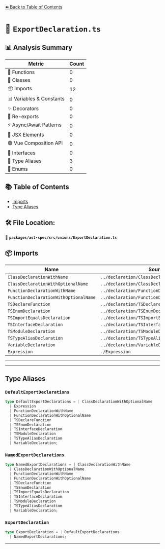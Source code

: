 [⬅️ Back to Table of Contents](../../../../index.md)

# 📄 `ExportDeclaration.ts`

## 📊 Analysis Summary

| Metric | Count |
|--------|-------|
| 🔧 Functions | 0 |
| 🧱 Classes | 0 |
| 📦 Imports | 12 |
| 📊 Variables & Constants | 0 |
| ✨ Decorators | 0 |
| 🔄 Re-exports | 0 |
| ⚡ Async/Await Patterns | 0 |
| 💠 JSX Elements | 0 |
| 🟢 Vue Composition API | 0 |
| 📐 Interfaces | 0 |
| 📑 Type Aliases | 3 |
| 🎯 Enums | 0 |

## 📚 Table of Contents

- [Imports](#imports)
- [Type Aliases](#type-aliases)

## 🛠️ File Location:
📂 **`packages/ast-spec/src/unions/ExportDeclaration.ts`**

## 📦 Imports

| Name | Source |
|------|--------|
| `ClassDeclarationWithName` | `../declaration/ClassDeclaration/spec` |
| `ClassDeclarationWithOptionalName` | `../declaration/ClassDeclaration/spec` |
| `FunctionDeclarationWithName` | `../declaration/FunctionDeclaration/spec` |
| `FunctionDeclarationWithOptionalName` | `../declaration/FunctionDeclaration/spec` |
| `TSDeclareFunction` | `../declaration/TSDeclareFunction/spec` |
| `TSEnumDeclaration` | `../declaration/TSEnumDeclaration/spec` |
| `TSImportEqualsDeclaration` | `../declaration/TSImportEqualsDeclaration/spec` |
| `TSInterfaceDeclaration` | `../declaration/TSInterfaceDeclaration/spec` |
| `TSModuleDeclaration` | `../declaration/TSModuleDeclaration/spec` |
| `TSTypeAliasDeclaration` | `../declaration/TSTypeAliasDeclaration/spec` |
| `VariableDeclaration` | `../declaration/VariableDeclaration/spec` |
| `Expression` | `./Expression` |


---


---

## Type Aliases

### `DefaultExportDeclarations`

```ts
type DefaultExportDeclarations = | ClassDeclarationWithOptionalName
  | Expression
  | FunctionDeclarationWithName
  | FunctionDeclarationWithOptionalName
  | TSDeclareFunction
  | TSEnumDeclaration
  | TSInterfaceDeclaration
  | TSModuleDeclaration
  | TSTypeAliasDeclaration
  | VariableDeclaration;
```

### `NamedExportDeclarations`

```ts
type NamedExportDeclarations = | ClassDeclarationWithName
  | ClassDeclarationWithOptionalName
  | FunctionDeclarationWithName
  | FunctionDeclarationWithOptionalName
  | TSDeclareFunction
  | TSEnumDeclaration
  | TSImportEqualsDeclaration
  | TSInterfaceDeclaration
  | TSModuleDeclaration
  | TSTypeAliasDeclaration
  | VariableDeclaration;
```

### `ExportDeclaration`

```ts
type ExportDeclaration = | DefaultExportDeclarations
  | NamedExportDeclarations;
```


---